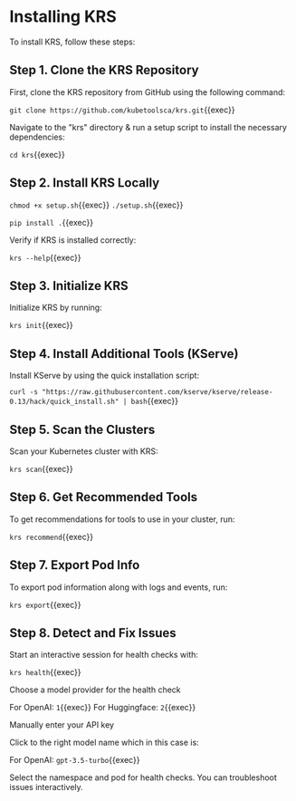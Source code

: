# Installing KRS

To install KRS, follow these steps:

## Step 1. Clone the KRS Repository

First, clone the KRS repository from GitHub using the following command:

`git clone https://github.com/kubetoolsca/krs.git`{{exec}}

Navigate to the "krs" directory & run a setup script to install the necessary dependencies:

`cd krs`{{exec}}

## Step 2. Install KRS Locally

`chmod +x setup.sh`{{exec}}
`./setup.sh`{{exec}}

`pip install .`{{exec}}

Verify if KRS is installed correctly:

`krs --help`{{exec}}

## Step 3. Initialize KRS

Initialize KRS by running:

`krs init`{{exec}}


## Step 4. Install Additional Tools (KServe)

Install KServe by using the quick installation script:

`curl -s "https://raw.githubusercontent.com/kserve/kserve/release-0.13/hack/quick_install.sh" | bash`{{exec}}

## Step 5. Scan the Clusters

Scan your Kubernetes cluster with KRS:

`krs scan`{{exec}}

## Step 6. Get Recommended Tools

To get recommendations for tools to use in your cluster, run:

`krs recommend`{{exec}}

## Step 7. Export Pod Info

To export pod information along with logs and events, run:

`krs export`{{exec}}

## Step 8. Detect and Fix Issues

Start an interactive session for health checks with:

`krs health`{{exec}}

Choose a model provider for the health check

For OpenAI: `1`{{exec}}
For Huggingface: `2`{{exec}}

Manually enter your API key

Click to the right model name which in this case is:   

For OpenAI: `gpt-3.5-turbo`{{exec}}

Select the namespace and pod for health checks. You can troubleshoot issues interactively.
